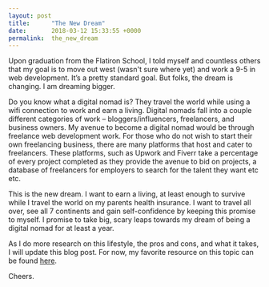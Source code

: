 ```yaml
---
layout: post
title:      "The New Dream"
date:       2018-03-12 15:33:55 +0000
permalink:  the_new_dream
---
```



Upon graduation from the Flatiron School, I told myself and countless others that my goal is to move out west (wasn't sure where yet) and work a 9-5 in web development. It’s a pretty standard goal. But folks, the dream is changing. I am dreaming bigger. 

Do you know what a digital nomad is? They travel the world while using a wifi connection to work and earn a living. Digital nomads fall into a couple different categories of work – bloggers/influencers, freelancers, and business owners. My avenue to become a digital nomad would be through freelance web development work. For those who do not wish to start their own freelancing business, there are many platforms that host and cater to freelancers. These platforms, such as Upwork and Fiverr take a percentage of every project completed as they provide the avenue to bid on projects, a database of freelancers for employers to search for the talent they want etc etc. 

This is the new dream. I want to earn a living, at least enough to survive while I travel the world on my parents health insurance. I want to travel all over, see all 7 continents and gain self-confidence by keeping this promise to myself. I promise to take big, scary leaps towards my dream of being a digital nomad for at least a year. 

As I do more research on this lifestyle, the pros and cons, and what it takes, I will update this blog post. For now, my favorite resource on this topic can be found [here](https://christhefreelancer.com/how-to-become-a-digital-nomad/). 

Cheers. 

